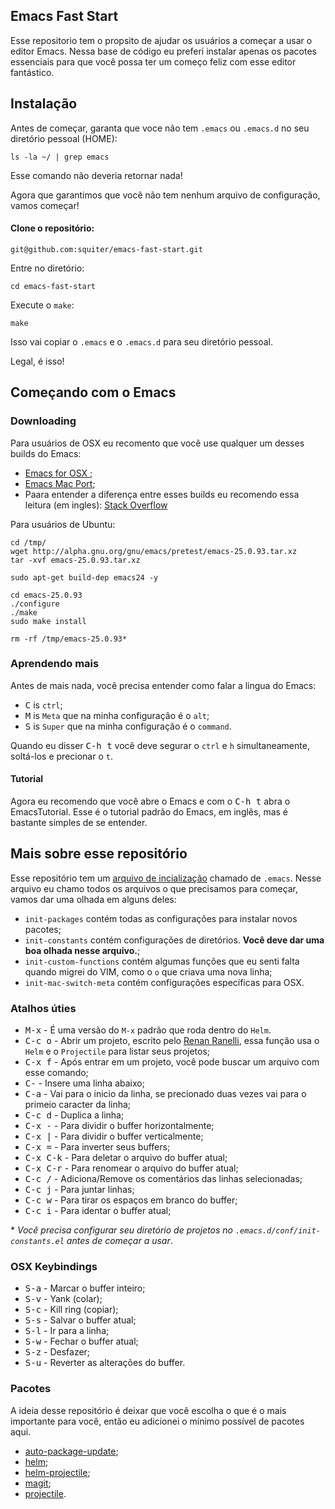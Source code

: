 Emacs Fast Start
----------------

Esse repositorio tem o propsito de ajudar os usuários a começar a usar o editor Emacs. Nessa base de código eu preferi instalar apenas os pacotes essenciais para que você possa ter um começo feliz com esse editor fantástico.

## Instalação

Antes de começar, garanta que voce não tem `.emacs` ou `.emacs.d` no seu diretório pessoal (HOME):

```
ls -la ~/ | grep emacs
```

Esse comando não deveria retornar nada!

Agora que garantimos que você não tem nenhum arquivo de configuração, vamos começar!  

#### Clone o repositório:

```
git@github.com:squiter/emacs-fast-start.git
```

Entre no diretório:

```
cd emacs-fast-start
```

Execute o `make`:

```
make
```

Isso vai copiar o `.emacs` e o `.emacs.d` para seu diretório pessoal.

Legal, é isso!

## Começando com o Emacs

### Downloading

Para usuários de OSX eu recomento que você use qualquer um desses builds do Emacs:

* [Emacs for OSX ](http://emacsformacosx.com/);
* [Emacs Mac Port](https://github.com/railwaycat/homebrew-emacsmacport/releases);
* Paara entender a diferença entre esses builds eu recomendo essa leitura (em ingles): [Stack Overflow](http://emacs.stackexchange.com/questions/271/what-is-the-difference-between-aquamacs-and-other-mac-versions-of-emacs)

Para usuários de Ubuntu:

```
cd /tmp/
wget http://alpha.gnu.org/gnu/emacs/pretest/emacs-25.0.93.tar.xz
tar -xvf emacs-25.0.93.tar.xz

sudo apt-get build-dep emacs24 -y

cd emacs-25.0.93
./configure
./make
sudo make install

rm -rf /tmp/emacs-25.0.93*
```

### Aprendendo mais

Antes de mais nada, você precisa entender como falar a lingua do Emacs:

* <kbd>C</kbd> is `ctrl`;
* <kbd>M</kbd> is `Meta` que na minha configuração é o `alt`;
* <kbd>S</kbd> is `Super` que na minha configuração é o `command`.

Quando eu disser <kbd>C-h t</kbd> você deve segurar o `ctrl` e `h` simultaneamente, soltá-los e precionar o `t`.


#### Tutorial

Agora eu recomendo que você abre o Emacs e com o <kbd>C-h t</kbd> abra o EmacsTutorial. Esse é o tutorial padrão do Emacs, em inglês, mas é bastante simples de se entender.

## Mais sobre esse repositório

Esse repositório tem um [arquivo de incialização](http://www.gnu.org/software/emacs/manual/html_node/emacs/Init-File.html) chamado de `.emacs`. Nesse arquivo eu chamo todos os arquivos o que precisamos para começar, vamos dar uma olhada em alguns deles:

* `init-packages` contém todas as configurações para instalar novos pacotes;
* `init-constants` contém configurações de diretórios. **Você deve dar uma boa olhada nesse arquivo.**;
* `init-custom-functions` contém algumas funções que eu senti falta quando migrei do VIM, como o `o` que criava uma nova linha;
* `init-mac-switch-meta` contém configurações específicas para OSX.

### Atalhos úties

* <kbd>M-x</kbd> - É uma versão do `M-x` padrão que roda dentro do `Helm`.
* <kbd>C-c o</kbd> - Abrir um projeto, escrito pelo [Renan Ranelli](http://twitter.com/rranelli), essa função usa o `Helm` e o `Projectile` para listar seus projetos;
* <kbd>C-x f</kbd> - Após entrar em um projeto, você pode buscar um arquivo com esse comando;
* <kbd>C-<return></kbd> - Insere uma linha abaixo;
* <kbd>C-a</kbd> - Vai para o inicio da linha, se precionado duas vezes vai para o primeio caracter da linha;
* <kbd>C-c d</kbd> - Duplica a linha;
* <kbd>C-x -</kbd> - Para dividir o buffer horizontalmente;
* <kbd>C-x |</kbd> - Para dividir o buffer verticalmente;
* <kbd>C-x =</kbd> - Para inverter seus buffers;
* <kbd>C-x C-k</kbd> - Para deletar o arquivo do buffer atual;
* <kbd>C-x C-r</kbd> - Para renomear o arquivo do buffer atual;
* <kbd>C-c /</kbd> - Adiciona/Remove os comentários das linhas selecionadas;
* <kbd>C-c j</kbd> - Para juntar linhas;
* <kbd>C-c w</kbd> - Para tirar os espaços em branco do buffer;
* <kbd>C-c i</kbd> - Para identar o buffer atual;

\* *Você precisa configurar seu diretório de projetos no `.emacs.d/conf/init-constants.el` antes de começar a usar*.

### OSX Keybindings

* <kbd>S-a</kbd> - Marcar o buffer inteiro;
* <kbd>S-v</kbd> - Yank (colar);
* <kbd>S-c</kbd> - Kill ring (copiar);
* <kbd>S-s</kbd> - Salvar o buffer atual;
* <kbd>S-l</kbd> - Ir para a linha;
* <kbd>S-w</kbd> - Fechar o buffer atual;
* <kbd>S-z</kbd> - Desfazer;
* <kbd>S-u</kbd> - Reverter as alterações do buffer.

### Pacotes

A ideia desse repositório é deixar que você escolha o que é o mais importante para você, então eu adicionei o mínimo possível de pacotes aqui.

* [auto-package-update](https://github.com/rranelli/auto-package-update.el);
* [helm](https://github.com/emacs-helm/helm);
* [helm-projectile](https://github.com/bbatsov/projectile/blob/master/helm-projectile.el);
* [magit](https://github.com/magit/magit);
* [projectile](https://github.com/bbatsov/projectile).
